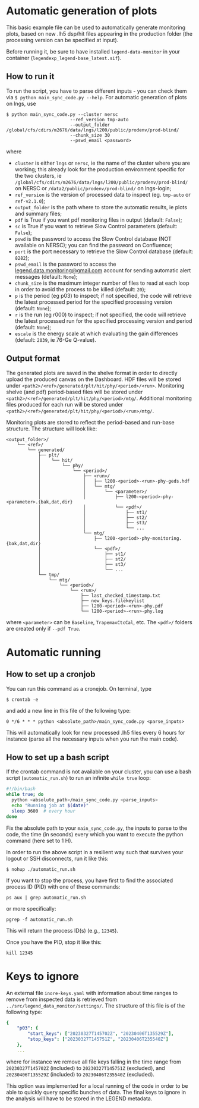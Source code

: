 # Automatic generation of plots

This basic example file can be used to automatically generate monitoring plots, based on new .lh5 dsp/hit files appearing in the production folder (the processing version can be specified at input).

Before running it, be sure to have installed `legend-data-monitor` in your container (`legendexp_legend-base_latest.sif`).

## How to run it

To run the script, you have to parse different inputs - you can check them via `$ python main_sync_code.py --help`. For automatic generation of plots on lngs, use

```console
$ python main_sync_code.py --cluster nersc
                        --ref_version tmp-auto
                        --output_folder /global/cfs/cdirs/m2676/data/lngs/l200/public/prodenv/prod-blind/
                        --chunk_size 30
                        --pswd_email <password>
```

where

* `cluster` is either `lngs` or `nersc`, ie the name of the cluster where you are working; this already look for the production environment specific for the two clusters, ie `/global/cfs/cdirs/m2676/data/lngs/l200/public/prodenv/prod-blind/` on NERSC or `/data2/public/prodenv/prod-blind/` on lngs-login;
* `ref_version` is the version of processed data to inspect (eg. `tmp-auto` or `ref-v2.1.0`);
* `output_folder` is the path where to store the automatic results, ie plots and summary files;
* `pdf` is True if you want pdf monitoring files in output (default: `False`);
* `sc` is True if you want to retrieve Slow Control parameters (default: `False`);
* `pswd` is the password to access the Slow Control database (NOT available on NERSC); you can find the password on Confluence;
* `port` is the port necessary to retrieve the Slow Control database (default: `8282`);
* `pswd_email` is the password to access the legend.data.monitoring@gmail.com account for sending automatic alert messages (default: `None`);
* `chunk_size` is the maximum integer number of files to read at each loop in order to avoid the process to be killed (default: `20`);
* `p` is the period (eg p03) to inspect; if not specified, the code will retrieve the latest processed period for the specified processing version (default: `None`);
* `r` is the run (eg r000) to inspect; if not specified, the code will retrieve the latest processed run for the specified processing version and period (default: `None`);
* `escale` is the energy scale at which evaluating the gain differences (default: `2039`, ie 76-Ge Q-value).


## Output format

The generated plots are saved in the shelve format in order to directly upload the produced canvas on the Dashboard.
HDF files will be stored under `<path2>/<ref>/generated/plt/hit/phy/<period>/<run>`.
Monitoring shelve (and pdf) period-based files will be stored under `<path2>/<ref>/generated/plt/hit/phy/<period>/mtg/`.
Additional monitoring files produced for each run will be stored under `<path2>/<ref>/generated/plt/hit/phy/<period>/<run>/mtg/`.

Monitoring plots are stored to reflect the period-based and run-base structure.
The structure will look like:

```text
<output_folder>/
    └── <ref>/
        └── generated/
            ├── plt/
            │    └── hit/
            │        └── phy/
            │            └── <period>/
            │                ├── <run>/
            │                │   ├── l200-<period>-<run>-phy-geds.hdf
            │                │   └── mtg/
            │                │       └── <parameter>/
            │                │           ├── l200-<period>-phy-<parameter>.{bak,dat,dir}
            │                │           └── <pdf>/
            │                │               ├── st1/
            │                │               ├── st2/
            │                │               ├── st3/
            │                │               └── ...
            │                └── mtg/
            │                    ├── l200-<period>-phy-monitoring.{bak,dat,dir}
            │                    └── <pdf>/
            │                        ├── st1/
            │                        ├── st2/
            │                        ├── st3/
            │                        └── ...
            └── tmp/
                └── mtg/
                    └── <period>/
                        └── <run>/
                            ├── last_checked_timestamp.txt
                            ├── new_keys.filekeylist
                            ├── l200-<period>-<run>-phy.pdf
                            └── l200-<period>-<run>-phy.log
```

where `<parameter>` can be `Baseline`, `TrapemaxCtcCal`, etc.
The `<pdf>/` folders are created only if `--pdf True`.




# Automatic running

## How to set up a cronjob

You can run this command as a cronejob. On terminal, type

```console
$ crontab -e
```

and add a new line in this file of the following type:

```console
0 */6 * * * python <absolute_path>/main_sync_code.py <parse_inputs>
```

This will automatically look for new processed .lh5 files every 6 hours for instance (parse all the necessary inputs when you run the main code).


## How to set up a bash script
If the crontab command is not available on your cluster, you can use a bash script (`automatic_run.sh`) to run an infinite `while true` loop:

```bash
#!/bin/bash
while true; do
  python <absolute_path>/main_sync_code.py <parse_inputs>
  echo "Running job at $(date)"
  sleep 3600  # every hour
done
```

Fix the absolute path to your `main_sync_code.py`, the inputs to parse to the code, the time (in seconds) every which you want to execute the python command (here set to 1 H).

In order to run the above script in a resilient way such that survives your logout or SSH disconnects, run it like this:

```console
$ nohup ./automatic_run.sh
```

If you want to stop the process, you have first to find the associated process ID (PID) with one of these commands:

```console
ps aux | grep automatic_run.sh
```

or more specifically:

```console
pgrep -f automatic_run.sh
```

This will return the process ID(s) (e.g., `12345`).

Once you have the PID, stop it like this:

```console
kill 12345
```

# Keys to ignore

An external file `inore-keys.yaml` with information about time ranges to remove from inspected data is retrieved from `../src/legend_data_monitor/settings/`.
The structure of this file is of the following type:

```yaml
{
    "p03": {
        "start_keys": ["20230327T145702Z", "20230406T135529Z"],
        "stop_keys": ["20230327T145751Z", "20230406T235540Z"]
    },
    ...
```

where for instance we remove all file keys falling in the time range from `20230327T145702Z` (included) to `20230327T145751Z` (excluded), and `20230406T135529Z` (included) to `20230406T235540Z` (excluded).

This option was implemented for a local running of the code in order to be able to quickly query specific bunches of data.
The final keys to ignore in the analysis will have to be stored in the LEGEND metadata.
